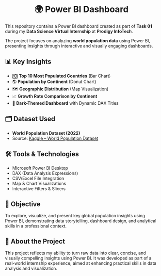 <h1 align="center"> 🌍 Power BI Dashboard </h1>

This repository contains a Power BI dashboard created as part of **Task 01** during my **Data Science Virtual Internship** at **Prodigy InfoTech**.

The project focuses on analyzing **world population data** using Power BI, presenting insights through interactive and visually engaging dashboards.


## 📊 Key Insights

- 🔟 **Top 10 Most Populated Countries** (Bar Chart)
- 🌎 **Population by Continent** (Donut Chart)
- 🗺️ **Geographic Distribution** (Map Visualization)
- 📈 **Growth Rate Comparison by Continent**
- 🎨 **Dark-Themed Dashboard** with Dynamic DAX Titles


## 🗂️ Dataset Used

- **World Population Dataset (2022)**
- Source: [Kaggle – World Population Dataset](https://www.kaggle.com/datasets/iamsouravbanerjee/world-population-dataset)


## 🛠 Tools & Technologies

- Microsoft Power BI Desktop  
- DAX (Data Analysis Expressions)  
- CSV/Excel File Integration  
- Map & Chart Visualizations  
- Interactive Filters & Slicers  


## 🎯 Objective

To explore, visualize, and present key global population insights using Power BI, demonstrating data storytelling, dashboard design, and analytical skills in a professional context.


## 📌 About the Project

This project reflects my ability to turn raw data into clear, concise, and visually compelling insights using Power BI. It was developed as part of a real-world internship experience, aimed at enhancing practical skills in data analysis and visualization.
